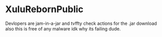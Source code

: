 # XuluRebornPublic
 Devlopers are jam-in-a-jar and tvffty
 check actions for the .jar download also this is free of any malware 
idk why its failing dude. 
